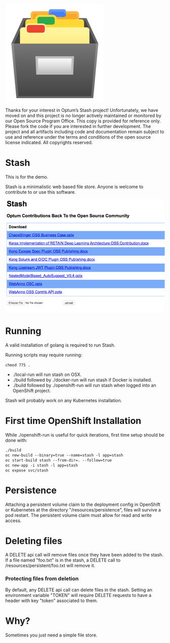 ![FileImage](./docs/Files.png)

Thanks for your interest in Optum’s Stash project!  Unfortunately, we have moved on and this project is no longer actively maintained or monitored by our Open Source Program Office.  This copy is provided for reference only.  Please fork the code if you are interested in further development.  The project and all artifacts including code and documentation remain subject to use and reference under the terms and conditions of the open source license indicated.  All copyrights reserved.

# Stash

This is for the demo.

Stash is a minimalistic web based file store.  Anyone is welcome to contribute to or use this software.

![alt text][demo]

# Running

A valid installation of golang is required to run Stash.

Running scripts may require running:

`chmod 775 .`

 - ./local-run will run stash on OSX.
 - ./build followed by ./docker-run will run stash if Docker is installed.
 - ./build followed by ./openshift-run will run stash when logged into an OpenShift project.

Stash will probably work on any Kubernetes installation.

# First time OpenShift Installation

While ./openshift-run is useful for quick iterations, first time setup should be done with:

```
./build
oc new-build --binary=true --name=stash -l app=stash
oc start-build stash --from-dir=. --follow=true
oc new-app -i stash -l app=stash
oc expose svc/stash
```

# Persistence

Attaching a persistent volume claim to the deployment config in OpenShift or Kubernetes at the directory "/resources/persistence", files will survive a pod restart.
  The persistent volume claim must allow for read and write access.

# Deleting files

A DELETE api call will remove files once they have been added to the stash. If a file named "foo.txt" is in the stash, a DELETE call to <host>/resources/persistent/foo.txt will remove it.

### Protecting files from deletion

By default, any DELETE api call can delete files in the stash.  Setting an environment variable "TOKEN" will require DELETE requests to have a header with key "token" associated to them.

# Why?

Sometimes you just need a simple file store.

[demo]: ./images/demo.png "Stash"

